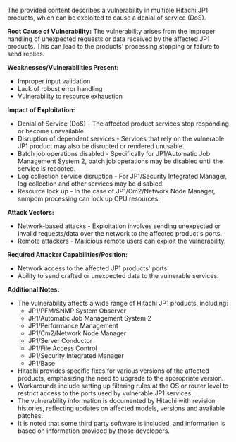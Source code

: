 The provided content describes a vulnerability in multiple Hitachi JP1 products, which can be exploited to cause a denial of service (DoS).

**Root Cause of Vulnerability:**
The vulnerability arises from the improper handling of unexpected requests or data received by the affected JP1 products. This can lead to the products' processing stopping or failure to send replies.

**Weaknesses/Vulnerabilities Present:**
- Improper input validation
- Lack of robust error handling
- Vulnerability to resource exhaustion

**Impact of Exploitation:**
- Denial of Service (DoS) - The affected product services stop responding or become unavailable.
- Disruption of dependent services - Services that rely on the vulnerable JP1 product may also be disrupted or rendered unusable.
- Batch job operations disabled - Specifically for JP1/Automatic Job Management System 2, batch job operations may be disabled until the service is rebooted.
- Log collection service disruption - For JP1/Security Integrated Manager, log collection and other services may be disabled.
- Resource lock up - In the case of JP1/Cm2/Network Node Manager, snmpdm processing can lock up CPU resources.

**Attack Vectors:**
- Network-based attacks - Exploitation involves sending unexpected or invalid requests/data over the network to the affected product's ports.
- Remote attackers - Malicious remote users can exploit the vulnerability.

**Required Attacker Capabilities/Position:**
- Network access to the affected JP1 products' ports.
- Ability to send crafted or unexpected data to the vulnerable services.

**Additional Notes:**

- The vulnerability affects a wide range of Hitachi JP1 products, including:
  - JP1/PFM/SNMP System Observer
  - JP1/Automatic Job Management System 2
  - JP1/Performance Management
  - JP1/Cm2/Network Node Manager
  - JP1/Server Conductor
  - JP1/File Access Control
  - JP1/Security Integrated Manager
  - JP1/Base
- Hitachi provides specific fixes for various versions of the affected products, emphasizing the need to upgrade to the appropriate version.
- Workarounds include setting up filtering rules at the OS or router level to restrict access to the ports used by vulnerable JP1 services.
- The vulnerability information is documented by Hitachi with revision histories, reflecting updates on affected models, versions and available patches.
-  It is noted that some third party software is included, and information is based on information provided by those developers.